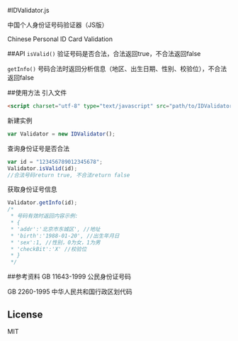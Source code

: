 #IDValidator.js

中国个人身份证号码验证器（JS版）

Chinese Personal ID Card Validation

##API
`isValid()` 验证号码是否合法，合法返回true，不合法返回false

`getInfo()` 号码合法时返回分析信息（地区、出生日期、性别、校验位），不合法返回false

##使用方法
引入文件
```html
<script charset="utf-8" type="text/javascript" src="path/to/IDValidator/IDValidator.min.js"></script>
```


新建实例
```js
var Validator = new IDValidator();
```

查询身份证号是否合法
```js
var id = "123456789012345678";
Validator.isValid(id);
//合法号码return true, 不合法return false
```

获取身份证号信息
```js
Validator.getInfo(id);
/* 
 * 号码有效时返回内容示例:
 * {
 * 'addr':'北京市东城区', //地址
 * 'birth':'1988-01-20', //出生年月日
 * 'sex':1, //性别，0为女，1为男
 * 'checkBit':'X' //校验位
 * }
 */
```

##参考资料
GB 11643-1999 公民身份证号码

GB 2260-1995 中华人民共和国行政区划代码

## License
MIT


